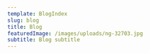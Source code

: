 ```yaml
---
template: BlogIndex
slug: blog
title: Blog
featuredImage: /images/uploads/ng-32703.jpg
subtitle: Blog subtitle
---
```

